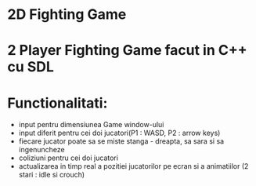 # 2D Fighting Game
# 2 Player Fighting Game facut in C++ cu SDL
# Functionalitati:
- input pentru dimensiunea Game window-ului
- input diferit pentru cei doi jucatori(P1 : WASD, P2 : arrow keys)
- fiecare jucator poate sa se miste stanga - dreapta, sa sara si sa ingenuncheze
- coliziuni pentru cei doi jucatori
- actualizarea in timp real a pozitiei jucatorilor pe ecran si a animatiilor (2 stari : idle si crouch)
